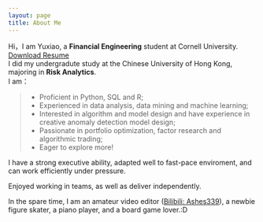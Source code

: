 ```yaml
---
layout: page
title: About Me 
---
```


Hi，I am Yuxiao, a <strong>Financial Engineering</strong> student at Cornell University. <a href="/Resume_Yuxiao Feng.pdf" target="_blank">Download Resume</a><br>
I did my undergradute study at the Chinese University of Hong Kong, majoring in <strong>Risk Analytics</strong>.<br>
I am：

>* Proficient in Python, SQL and R;
>* Experienced in data analysis, data mining and machine learning;
>* Interested in algorithm and model design and have experience in creative anomaly detection model design;
>* Passionate in portfolio optimization, factor research and algorithmic trading;
>* Eager to explore more!

<p>
<p>
  
I have a strong executive ability, adapted well to fast-pace enviroment, and can work efficiently under pressure.

<p>
Enjoyed working in teams, as well as deliver independently. 
<p>
  
<p>
In the spare time, I am an amateur video editor (<a href="https://space.bilibili.com/201470482?from=search&seid=67572594118373327&spm_id_from=333.337.0.0">Bilibili: Ashes339</a>), a newbie figure skater, a piano player, and a board game lover.:D
<p>



